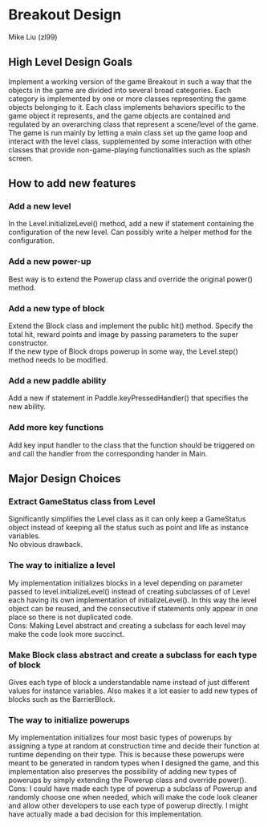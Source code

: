 # Breakout Design
Mike Liu (zl99)

## High Level Design Goals
Implement a working version of the game Breakout in such a way that the objects in the game are divided into several
broad categories. Each category is implemented by one or more classes representing the game objects belonging to it.
Each class implements behaviors specific to the game object it represents, and the game objects are contained and regulated
by an overarching class that represent a scene/level of the game. The game is run mainly by letting a main class set up
the game loop and interact with the level class, supplemented by some interaction with other classes that provide
non-game-playing functionalities such as the splash screen.

## How to add new features
### Add a new level
In the Level.initializeLevel() method, add a new if statement containing the configuration of the new level. Can possibly write
a helper method for the configuration.

### Add a new power-up
Best way is to extend the Powerup class and override the original power() method.

### Add a new type of block
Extend the Block class and implement the public hit() method. Specify the total hit, reward points and image by passing
parameters to the super constructor.  
If the new type of Block drops powerup in some way, the Level.step() method needs to be modified.

### Add a new paddle ability
Add a new if statement in Paddle.keyPressedHandler() that specifies the new ability.

### Add more key functions
Add key input handler to the class that the function should be triggered on and call the handler from the corresponding hander
in Main.

## Major Design Choices
### Extract GameStatus class from Level
Significantly simplifies the Level class as it can only keep a GameStatus object instead of keeping all the status such as
point and life as instance variables.  
No obvious drawback.

### The way to initialize a level
My implementation initializes blocks in a level depending on parameter passed to level.initializeLevel() instead of creating
subclasses of of Level each having its own implementation of initializeLevel(). In this way the level object can be reused,
and the consecutive if statements only appear in one place so there is not duplicated
code.  
Cons: Making Level abstract and creating a subclass for each level may make the code look more succinct.

### Make Block class abstract and create a subclass for each type of block
Gives each type of block a understandable name instead of just different values for instance variables. Also makes it a lot
easier to add new types of blocks such as the BarrierBlock.

### The way to initialize powerups
My implementation initializes four most basic types of powerups by assigning a type at random at construction time and decide
their function at runtime depending on their type. This is because these powerups were meant to be generated in random types
when I designed the game, and this implementation also preserves the possibility of adding new types of powerups by simply
extending the Powerup class and override power().
Cons: I could have made each type of powerup a subclass of Powerup and randomly choose one when needed, which will make the code
look cleaner and allow other developers to use each type of powerup directly. I might have actually made a bad decision for
this implementation.
